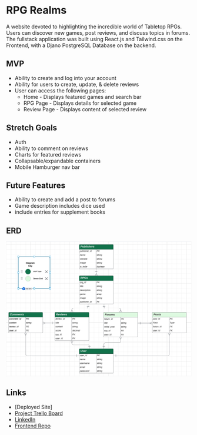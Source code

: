 # RPG Realms
A website devoted to highlighting the incredible world of Tabletop RPGs. Users can discover new games, post reviews, and discuss topics in forums. The fullstack application was built using React.js and Tailwind.css on the Frontend, with a Djano PostgreSQL Database on the backend.

## MVP
- Ability to create and log into your account
- Ability for users to create, update, & delete reviews
- User can access the following pages:
    - Home - Displays featured games and search bar
    - RPG Page - Displays details for selected game
    - Review Page - Displays content of selected review

## Stretch Goals
- Auth
- Ability to comment on reviews
- Charts for featured reviews
- Collapsable/expandable containers
- Mobile Hamburger nav bar

## Future Features
- Ability to create and add a post to forums
- Game description includes dice used
- include entries for supplement books

## ERD
![Screenshot of ERD](Assets/ERD.png)

## Links

- [Deployed Site]
- [Project Trello Board](https://trello.com/b/Q4h9tUhN/capstone-project)
- [LinkedIn](linkedin.com/in/austinih)
- [Frontend Repo](https://github.com/austinih/RPG_Realms_Frontend)

